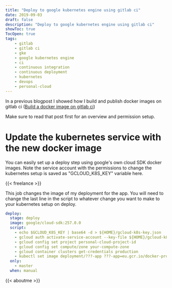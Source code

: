 ```yaml
---
title: "Deploy to google kubernetes engine using gitlab ci"
date: 2019-09-03
draft: false
description: "Deploy to google kubernetes engine using gitlab ci"
showToc: true
TocOpen: true
tags:
    - gitlab
    - gitlab ci
    - gke
    - google kubernetes engine
    - ci
    - continuous integration
    - continuous deployment
    - kubernetes
    - devops
    - personal-cloud
---
```


In a previous blogpost I showed how I build and publish docker images on gitlab ci ([Build a docker image on gitlab ci](https://rhazn.com/posts/build-a-docker-image-on-gitlab-ci-and-publish-it-to-google-container-registry/))

Make sure to read that post first for an overview and permission setup.

# Update the kubernetes service with the new docker image

You can easily set up a deploy step using google's own cloud SDK docker images. Note the service account with the permissions to change the kubernetes setup is saved as "GCLOUD_K8S_KEY" variable here.

{{< freelance >}}

This job changes the image of my deployment for the app. You will need to change the last line in the script to whatever change you want to make to your kubernetes setup on deploy.

```yml
deploy:
  stage: deploy
  image: google/cloud-sdk:257.0.0
  script:
    - echo $GCLOUD_K8S_KEY | base64 -d > ${HOME}/gcloud-k8s-key.json
    - gcloud auth activate-service-account --key-file ${HOME}/gcloud-k8s-key.json
    - gcloud config set project personal-cloud-project-id
    - gcloud config set compute/zone your-compute-zone
    - gcloud container clusters get-credentials production
    - kubectl set image deployment/???-app ???-app=eu.gcr.io/docker-project-id/app:${CI_COMMIT_SHA}
  only:
    - master
  when: manual
```



{{< aboutme >}}